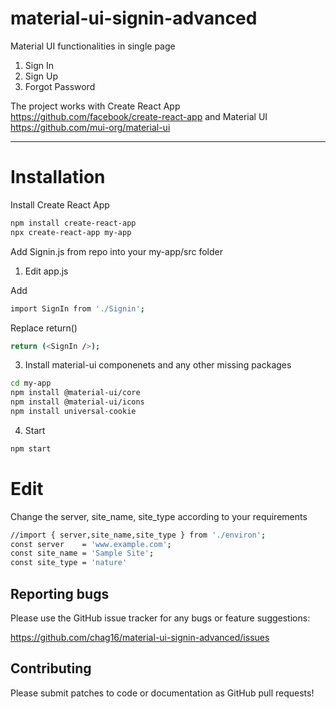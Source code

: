 # material-ui-signin-advanced

Material UI functionalities in single page 
1. Sign In 
2. Sign Up 
3. Forgot Password 

The project works with Create React App https://github.com/facebook/create-react-app 
and Material UI https://github.com/mui-org/material-ui

---
# Installation

Install Create React App

```bash
npm install create-react-app
npx create-react-app my-app
```
Add Signin.js from repo into your my-app/src folder

1. Edit app.js
  
  Add 

```bash
import SignIn from './Signin';
```

  Replace return()  

```bash
return (<SignIn />);
```

3. Install material-ui componenets and any other missing packages

```bash
cd my-app
npm install @material-ui/core
npm install @material-ui/icons
npm install universal-cookie
```

4. Start

```bash
npm start
```
# Edit

Change the server, site_name, site_type according to your requirements

```bash
//import { server,site_name,site_type } from './environ';
const server    = 'www.example.com';
const site_name = 'Sample Site';
const site_type = 'nature'
```

## Reporting bugs
Please use the GitHub issue tracker for any bugs or feature suggestions:

https://github.com/chag16/material-ui-signin-advanced/issues

## Contributing
Please submit patches to code or documentation as GitHub pull requests! 
